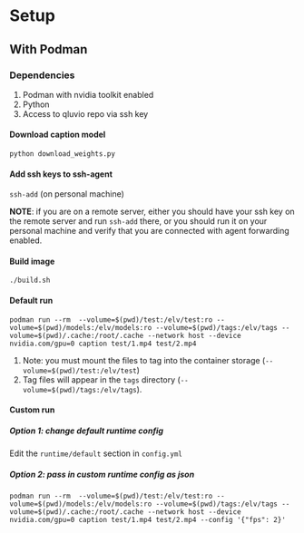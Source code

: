 # Setup

## With Podman

### Dependencies
1. Podman with nvidia toolkit enabled
2. Python
3. Access to qluvio repo via ssh key

#### Download caption model
`python download_weights.py`

#### Add ssh keys to ssh-agent
`ssh-add` (on personal machine)

**NOTE**: if you are on a remote server, either you should have your ssh key on the remote server and run `ssh-add` there, or you should run it on your personal machine and verify that you are connected with agent forwarding enabled.

#### Build image
`./build.sh`

#### Default run
```
podman run --rm  --volume=$(pwd)/test:/elv/test:ro --volume=$(pwd)/models:/elv/models:ro --volume=$(pwd)/tags:/elv/tags --volume=$(pwd)/.cache:/root/.cache --network host --device nvidia.com/gpu=0 caption test/1.mp4 test/2.mp4
```

1. Note: you must mount the files to tag into the container storage (`--volume=$(pwd)/test:/elv/test`)
2. Tag files will appear in the `tags` directory (`--volume=$(pwd)/tags:/elv/tags`). 

#### Custom run

##### Option 1: change default runtime config
Edit the `runtime/default` section in `config.yml`

##### Option 2: pass in custom runtime config as json
```
podman run --rm  --volume=$(pwd)/test:/elv/test:ro --volume=$(pwd)/models:/elv/models:ro --volume=$(pwd)/tags:/elv/tags --volume=$(pwd)/.cache:/root/.cache --network host --device nvidia.com/gpu=0 caption test/1.mp4 test/2.mp4 --config '{"fps": 2}'
```